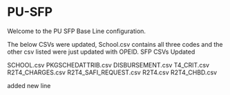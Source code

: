# PU-SFP

Welcome to the PU SFP Base Line configuration.

The below CSVs were updated, School.csv contains all three codes and the other csv listed were just updated with OPEID.
SFP CSVs Updated

SCHOOL.csv
PKGSCHEDATTRIB.csv
DISBURSEMENT.csv
T4_CRIT.csv
R2T4_CHARGES.csv
R2T4_SAFI_REQUEST.csv
R2T4.csv
R2T4_CHBD.csv

added new line
